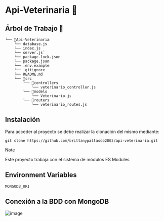 # Api-Veterinaria 🐶
## Árbol de Trabajo 📂
```
└── 📁Api-Veterinaria
    └── database.js
    └── index.js
    └── server.js`
    └── package-lock.json
    └── package.json
    └── .env.example
    └── .gitignore
    └── README.md
    └── 📁src
        └── 📁controllers
            └── veterinario_controller.js
        └── 📁models
            └── Veterinario.js
        └── 📁routers
            └── veterinario_routes.js
```
## Instalación
Para acceder al proyecto se debe realizar la clonación del mismo mediante:
```
git clone https://github.com/brittanypallasco2003/api-veterinaria.git
```
> [!NOTE]
>
> Este proyecto trabaja con el sistema de módulos ES Modules

## Environment Variables
`MONGODB_URI`

## Conexión a la BDD con MongoDB
![image](https://github.com/brittanypallasco2003/api-veterinaria/assets/117743650/d96189f2-e8c0-4bcb-b1c1-e381d560763c)



